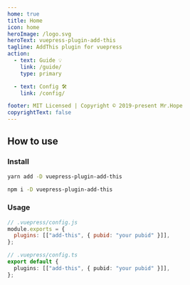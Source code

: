 ```yaml
---
home: true
title: Home
icon: home
heroImage: /logo.svg
heroText: vuepress-plugin-add-this
tagline: AddThis plugin for vuepress
action:
  - text: Guide 💡
    link: /guide/
    type: primary

  - text: Config 🛠
    link: /config/

footer: MIT Licensed | Copyright © 2019-present Mr.Hope
copyrightText: false
---
```


## How to use

### Install

<CodeGroup>
<CodeGroupItem title="yarn">

```bash
yarn add -D vuepress-plugin-add-this
```

</CodeGroupItem>

<CodeGroupItem title="npm">

```bash
npm i -D vuepress-plugin-add-this
```

</CodeGroupItem>
</CodeGroup>

### Usage

<CodeGroup>
<CodeGroupItem title="js">

```js
// .vuepress/config.js
module.exports = {
  plugins: [["add-this", { pubid: "your pubid" }]],
};
```

</CodeGroupItem>

<CodeGroupItem title="ts">

```ts
// .vuepress/config.ts
export default {
  plugins: [["add-this", { pubid: "your pubid" }]],
};
```

</CodeGroupItem>
</CodeGroup>
